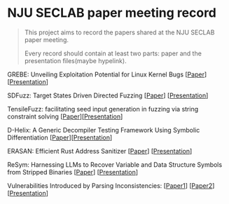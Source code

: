 # NJU SECLAB paper meeting record
> This project aims to record the papers shared at the NJU SECLAB paper meeting.
>
> Every record should contain at least two parts: paper and the presentation files(maybe hypelink).

GREBE: Unveiling Exploitation Potential for Linux Kernel Bugs [[Paper](https://zplin.me/papers/GREBE.pdf)] [[Presentation](./PresentationFiles/GREBE.pdf)]

SDFuzz: Target States Driven Directed Fuzzing [[Paper](https://www.usenix.org/system/files/usenixsecurity24-li-penghui.pdf)] [[Presentation](./PresentationFiles/SDFUZZ.pdf)]

TensileFuzz: facilitating seed input generation in fuzzing via string constraint solving [[Paper](https://dl.acm.org/doi/pdf/10.1145/3533767.3534403)][[Presentation](./PresentationFiles/TensileFuzz.pdf)]

D-Helix: A Generic Decompiler Testing Framework Using Symbolic Differentiation [[Paper](https://www.usenix.org/system/files/sec24fall-prepub-759-zou.pdf)][[Presentation](./PresentationFiles/D-Helix.pdf)]

ERASAN: Efficient Rust Address Sanitizer [[Paper](https://s2-lab.github.io/assets/erasan_S&P_2024.pdf)] [[Presentation](./PresentationFiles/ERASAN.pdf)]

ReSym: Harnessing LLMs to Recover Variable and Data Structure Symbols from Stripped Binaries [[Paper](https://www.cs.purdue.edu/homes/lintan/publications/resym-ccs24.pdf)] [[Presentation](./PresentationFiles/resym-ccs24.pdf)]

Vulnerabilities Introduced by Parsing Inconsistencies: [[Paper1](https://dl.acm.org/doi/abs/10.1145/3460120.3485384)] [[Paper2](https://ieeexplore.ieee.org/document/9833690)]  [[Presentation](./PresentationFiles/Parsing_Inconsistency)]